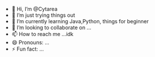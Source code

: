 - 👋 Hi, I’m @Cytarea
- 👀 I’m just trying things out
- 🌱 I’m currently learning Java,Python, things for beginner
- 💞️ I’m looking to collaborate on ...
- 📫 How to reach me ...idk
- 😄 Pronouns: ...
- ⚡ Fun fact: ...

<!---
Cytarea/Cytarea is a ✨ special ✨ repository because its `README.md` (this file) appears on your GitHub profile.
You can click the Preview link to take a look at your changes.
--->
